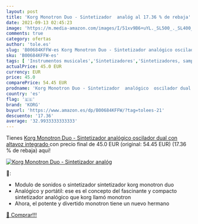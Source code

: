 ```yaml
---
layout: post
title: 'Korg Monotron Duo - Sintetizador  analóg al 17.36 % de rebaja'
date: 2021-09-13 02:45:23
image: 'https://m.media-amazon.com/images/I/51xv9B6+uYL._SL500_._SL400_.jpg'
comments: true
category: ofertas
author: 'tole.es'
slug: 'B00684KFFW-es Korg Monotron Duo - Sintetizador analógico oscilador dual...'
sku: 'B00684KFFW-es'
tags: [ 'Instrumentos musicales','Sintetizadores','Sintetizadores, samplers e instrumentos digitales','altavoz','korg', ]
actualPrice: 45.0 EUR
currency: EUR
price: 45.0
comparePrice: 54.45 EUR
prodname: 'Korg Monotron Duo - Sintetizador  analógico  oscilador dual  con altavoz integrado '
country: 'es'
flag: '🇪🇸'
brand: 'KORG'
buyurl: 'https://www.amazon.es/dp/B00684KFFW/?tag=tolees-21'
descuento: '17.36'
average: '32.9933333333333'
---
```


Tienes [Korg Monotron Duo - Sintetizador  analógico  oscilador dual  con altavoz integrado ](https://www.amazon.es/dp/B00684KFFW/?tag=tolees-21) con precio final de  45.0 EUR (original: 54.45 EUR) (17.36 %  de rebaja) aqui!

[![Korg Monotron Duo - Sintetizador  analóg](https://m.media-amazon.com/images/I/51xv9B6+uYL._SL500_._SL400_.jpg)](https://www.amazon.es/dp/B00684KFFW/?tag=tolees-21)

🔎:

- Modulo de sonidos o sintetizador sintetizador korg monotron duo
- Analógico y portátil: ese es el concepto del fascinante y compacto sintetizador analógico que korg llamó monotron
- Ahora, el potente y divertido monotron tiene un nuevo hermano

[🛒 Comprar!!!](https://www.amazon.es/dp/B00684KFFW/?tag=tolees-21)
